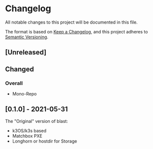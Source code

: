 # Changelog

All notable changes to this project will be documented in this file.

The format is based on [Keep a Changelog](https://keepachangelog.com/en/1.0.0/),
and this project adheres to [Semantic Versioning](https://semver.org/spec/v2.0.0.html).

## [Unreleased]

## Changed

### Overall

- Mono-Repo

### 

## [0.1.0] - 2021-05-31

The "Original" version of blast:

- k3OS/k3s based
- Matchbox PXE 
- Longhorn or hostdir for Storage
